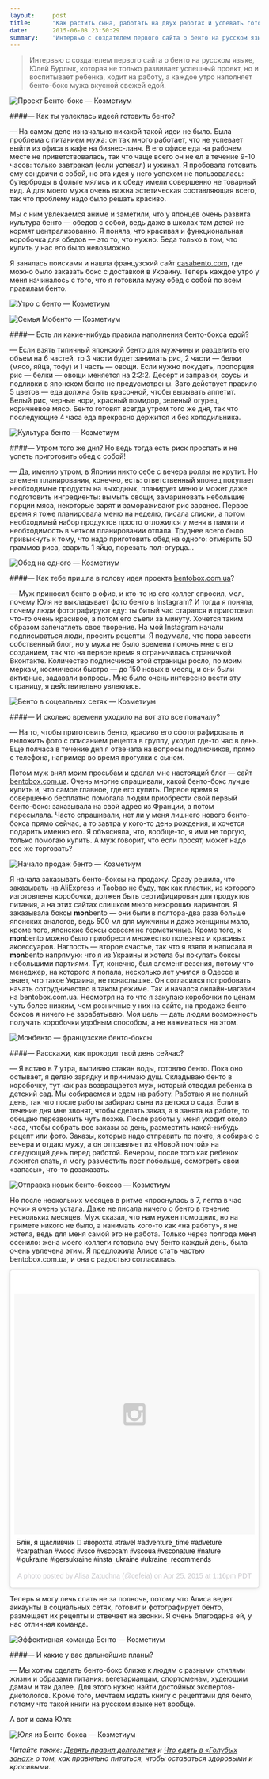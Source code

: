 ```yaml
---
layout:     post
title:      "Как растить сына, работать на двух работах и успевать готовить мужу бенто по утрам"
date:       2015-06-08 23:50:29
summary:    "Интервью с создателем первого сайта о бенто на русском языке, Юлей Бурлык, которая не только развивает успешный проект, но и воспитывает ребенка, ходит на работу, а каждое утро наполняет бенто-бокс мужа вкусной свежей едой."
---
```


> Интервью с создателем первого сайта о бенто на русском языке, Юлей Бурлык, которая не только развивает успешный проект, но и воспитывает ребенка, ходит на работу, а каждое утро наполняет бенто-бокс мужа вкусной свежей едой.

![Проект Бенто-бокс — Козметиум](https://dl.dropboxusercontent.com/u/4402725/kozmetium/2015-06-08/DSCF1726.jpg)

####— Как ты увлеклась идеей готовить бенто?

— На самом деле изначально никакой такой идеи не было. Была проблема с питанием мужа: он так много работает, что не успевает выйти из офиса в кафе на бизнес-ланч. В его офисе еда на рабочем месте не приветствовалась, так что чаще всего он не ел в течение 9-10 часов: только завтракал (если успевал) и ужинал. Я пробовала готовить ему сэндвичи с собой, но эта идея у него успехом не пользовалась: бутерброды в фольге мялись и к обеду имели совершенно не товарный вид. А для моего мужа очень важна эстетическая составляющая всего, так что проблему надо было решать красиво.

Мы с ним увлекаемся аниме и заметили, что у японцев очень развита культура бенто — обедов с собой, ведь даже в школах там детей не кормят централизованно. Я поняла, что красивая и функциональная коробочка для обедов — это то, что нужно. Беда только в том, что купить у нас его было невозможно.

Я занялась поисками и нашла французский сайт [casabento.com](https://casabento.com/shop/en/), где можно было заказать бокс с доставкой в Украину. Теперь каждое утро у меня начиналось с того, что я готовила мужу обед с собой по всем правилам бенто.

![Утро с бенто — Козметиум](https://dl.dropboxusercontent.com/u/4402725/kozmetium/2015-06-08/bento-651.jpg)

![Семья Мобенто — Козметиум](https://dl.dropboxusercontent.com/u/4402725/kozmetium/2015-06-08/semya-monbento.jpg)

####— Есть ли какие-нибудь правила наполнения бенто-бокса едой?

— Если взять типичный японский бенто для мужчины и разделить его объем на 6 частей, то 3 части будет занимать рис, 2 части — белки (мясо, яйца, тофу) и 1 часть — овощи. Если нужно похудеть, пропорция рис — белки — овощи меняется на 2:2:2. Десерт и заправки, соусы и подливки в японском бенто не предусмотрены. Зато действует правило 5 цветов — еда должна быть красочной, чтобы вызывать аппетит. Белый рис, черные нори, красный помидор, зеленый огурец, коричневое мясо. Бенто готовят всегда утром того же дня, так что последующие 4 часа еда прекрасно держится и без холодильника.

![Культура бенто — Козметиум](https://dl.dropboxusercontent.com/u/4402725/kozmetium/2015-06-08/DSCF3516.jpg)

####— Утром того же дня? Но ведь тогда есть риск проспать и не успеть приготовить обед с собой!

— Да, именно утром, в Японии никто себе с вечера роллы не крутит. Но элемент планирования, конечно, есть: ответственный японец покупает необходимые продукты на выходных, планирует меню и может даже подготовить ингредиенты: вымыть овощи, замариновать небольшие порции мяса, некоторые варят и замораживают рис заранее. Первое время я тоже планировала меню на неделю, писала списки, а потом необходимый набор продуктов просто отложился у меня в памяти и необходимость в четком планировании отпала. Труднее всего было привыкнуть к тому, что надо приготовить обед на одного: отмерить 50 граммов риса, сварить 1 яйцо, порезать пол-огурца...

![Обед на одного — Козметиум](https://dl.dropboxusercontent.com/u/4402725/kozmetium/2015-06-08/DSC_0162.jpg)

####— Как тебе пришла в голову идея проекта [bentobox.com.ua](http://bentobox.com.ua)?

— Муж приносил бенто в офис, и кто-то из его коллег спросил, мол, почему Юля не выкладывает фото бенто в Instagram? И тогда я поняла, почему люди фотографируют еду: ты битый час старался и приготовил что-то очень красивое, а потом его съели за минуту. Хочется таким образом запечатлеть свое творение. На мой Instagram начали подписываться люди, просить рецепты. Я подумала, что пора завести собственный блог, но у мужа не было времени помочь мне с его созданием, так что на первое время я ограничилась страничкой Вконтакте. Количество подписчиков этой страницы росло, по моим меркам, космически быстро &shy;— до 150 новых в месяц, и они были активные, задавали вопросы. Мне было очень интересно вести эту страницу, я действительно увлеклась.

![Бенто в соцеальных сетях — Козметиум](https://dl.dropboxusercontent.com/u/4402725/kozmetium/2015-06-08/DSC_0439site.jpg)

####— И сколько времени уходило на вот это все поначалу?

— На то, чтобы приготовить бенто, красиво его сфотографировать и выложить фото с описанием рецепта в группу, уходил где-то час в день. Еще полчаса в течение дня я отвечала на вопросы подписчиков, прямо с телефона, например во время прогулки с сыном.

Потом муж внял моим просьбам и сделал мне настоящий блог — сайт [bentobox.com.ua](http://bentobox.com.ua). Очень многие спрашивали, какой бенто-бокс лучше купить и, что самое главное, где его купить. Первое время я совершенно бесплатно помогала людям приобрести свой первый бенто-бокс: заказывала на свой адрес из Франции, а потом пересылала. Часто спрашивали, нет ли у меня лишнего нового бенто-бокса прямо сейчас, а то завтра у кого-то день рождения, и хочется подарить именно его. Я объясняла, что, вообще-то, я ими не торгую, только помогаю купить. А муж говорит, что если просят, может надо все же торговать?

![Начало продаж бенто — Козметиум](https://dl.dropboxusercontent.com/u/4402725/kozmetium/2015-06-08/DSC_0599insta.jpg)

Я начала заказывать бенто-боксы на продажу. Сразу решила, что заказывать на AliExpress и Taobao не буду, так как пластик, из которого изготовлены коробочки, должен быть сертифицирован для продуктов питания, а на этих сайтах слишком много нехороших вариантов. Я заказывала боксы **mon**bento — они были в полтора-два раза больше японских аналогов, ведь 500 мл для мужчины и даже женщины мало, кроме того, японские боксы совсем не герметичные. Кроме того, к **mon**bento можно было приобрести множество полезных и красивых аксессуаров.
Наглость — второе счастье, так что я взяла и написала в **mon**bento напрямую: что я из Украины и хотела бы покупать боксы небольшими партиями. Тут, конечно, был элемент везения, потому что менеджер, на которого я попала, несколько лет учился в Одессе и знает, что такое Украина, не понаслышке. Он согласился попробовать начать сотрудничество в таком режиме. Так и начался онлайн-магазин на bentobox.com.ua. Несмотря на то что я закупаю коробочки по ценам чуть более низким, чем розничные у них на сайте, на продаже бенто-боксов я ничего не зарабатываю. Моя цель — дать людям возможность получать коробочки удобным способом, а не наживаться на этом.

![Монбенто — французские бенто-боксы](https://dl.dropboxusercontent.com/u/4402725/kozmetium/2015-06-08/DSC_0030site.jpg)

####— Расскажи, как проходит твой день сейчас?

— Я встаю в 7 утра, выпиваю стакан воды, готовлю бенто. Пока оно остывает, я делаю зарядку и принимаю душ. Складываю бенто в коробочку, тут как раз возвращается муж, который отводил ребенка в детский сад. Мы собираемся и едем на работу. Работаю я не полный день, так что после работы забираю сына из детского сада. Если в течение дня мне звонят, чтобы сделать заказ, а я занята на работе, то обещаю перезвонить чуть позже. После работы у меня уходит около часа, чтобы собрать все заказы за день, разместить какой-нибудь рецепт или фото. Заказы, которые надо отправить по почте, я собираю с вечера и отдаю мужу, а он отправляет их «Новой почтой» на следующий день перед работой. Вечером, после того как ребенок ложится спать, я могу разместить пост побольше, осмотреть свои «запасы», что-то дозаказать.

![Отправка новых бенто-боксов — Козметиум](https://dl.dropboxusercontent.com/u/4402725/kozmetium/2015-06-08/DSCF4868site.jpg)

Но после нескольких месяцев в ритме «проснулась в 7, легла в час ночи» я очень устала. Даже не писала ничего о бенто в течение нескольких месяцев. Муж сказал, что нам нужен помощник, но на примете никого не было, а нанимать кого-то как «на работу», я не хотела, ведь для меня самой это не работа. Только через полгода меня осенило: жена моего коллеги готовила ему бенто каждый день, была очень увлечена этим. Я предложила Алисе стать частью bentobox.com.ua, и она с радостью согласилась.

<blockquote class="instagram-media" data-instgrm-captioned data-instgrm-version="4" style=" background:#FFF; border:0; border-radius:3px; box-shadow:0 0 1px 0 rgba(0,0,0,0.5),0 1px 10px 0 rgba(0,0,0,0.15); margin: 1px; max-width:658px; padding:0; width:99.375%; width:-webkit-calc(100% - 2px); width:calc(100% - 2px);"><div style="padding:8px;"> <div style=" background:#F8F8F8; line-height:0; margin-top:40px; padding:50% 0; text-align:center; width:100%;"> <div style=" background:url(data:image/png;base64,iVBORw0KGgoAAAANSUhEUgAAACwAAAAsCAMAAAApWqozAAAAGFBMVEUiIiI9PT0eHh4gIB4hIBkcHBwcHBwcHBydr+JQAAAACHRSTlMABA4YHyQsM5jtaMwAAADfSURBVDjL7ZVBEgMhCAQBAf//42xcNbpAqakcM0ftUmFAAIBE81IqBJdS3lS6zs3bIpB9WED3YYXFPmHRfT8sgyrCP1x8uEUxLMzNWElFOYCV6mHWWwMzdPEKHlhLw7NWJqkHc4uIZphavDzA2JPzUDsBZziNae2S6owH8xPmX8G7zzgKEOPUoYHvGz1TBCxMkd3kwNVbU0gKHkx+iZILf77IofhrY1nYFnB/lQPb79drWOyJVa/DAvg9B/rLB4cC+Nqgdz/TvBbBnr6GBReqn/nRmDgaQEej7WhonozjF+Y2I/fZou/qAAAAAElFTkSuQmCC); display:block; height:44px; margin:0 auto -44px; position:relative; top:-22px; width:44px;"></div></div> <p style=" margin:8px 0 0 0; padding:0 4px;"> <a href="https://instagram.com/p/16Tabsstbt/" style=" color:#000; font-family:Arial,sans-serif; font-size:14px; font-style:normal; font-weight:normal; line-height:17px; text-decoration:none; word-wrap:break-word;" target="_top">Блін, я щасливчик 🐙 #ворохта #travel #adventure_time #adveture #carpathian #wood #vsco #vscocam #vscoua #vsconature #nature #igukraine #igersukraine #insta_ukraine #ukraine_recommends</a></p> <p style=" color:#c9c8cd; font-family:Arial,sans-serif; font-size:14px; line-height:17px; margin-bottom:0; margin-top:8px; overflow:hidden; padding:8px 0 7px; text-align:center; text-overflow:ellipsis; white-space:nowrap;">A photo posted by Alisa Zatuchna (@cefeia) on <time style=" font-family:Arial,sans-serif; font-size:14px; line-height:17px;" datetime="2015-04-25T20:16:30+00:00">Apr 25, 2015 at 1:16pm PDT</time></p></div></blockquote>
<script async defer src="//platform.instagram.com/en_US/embeds.js"></script>

Теперь я могу лечь спать не за полночь, потому что Алиса ведет аккаунты в социальных сетях, готовит и фотографирует бенто, размещает их рецепты и отвечает на звонки. Я очень благодарна ей, у нас отличная команда.


![Эффективная команда Бенто — Козметиум](https://dl.dropboxusercontent.com/u/4402725/kozmetium/2015-06-08/DSC_0030site.jpg)

####— И какие у вас дальнейшие планы?

— Мы хотим сделать бенто-бокс ближе к людям с разными стилями жизни и образами питания: вегетарианцам, спортсменам, худеющим дамам и так далее. Для этого нужно найти достойных экспертов-диетологов. Кроме того, мечтаем издать книгу с рецептами для бенто, потому что такой книги на русском языке нет вообще.

А вот и сама Юля:

![Юля из Бенто-бокса — Козметиум](https://dl.dropboxusercontent.com/u/4402725/kozmetium/2015-06-08/sr9OxxBEtu_a1H3fPHadgZOsoEssO9TCep1tz-Uln8E.jpeg)

_Читайте также: [Девять правил долголетия](/2015/04/08/pravila-dolgoletiya-chto-delat-chtoby-jit-dolshe/) и [Что едять в «Голубых зонах»](/2015/04/16/pravila-dolgoletiya-chto-est-chtoby-jit-dolshe/) о том, как правильно питаться, чтобы оставаться здоровыми и красивыми._
